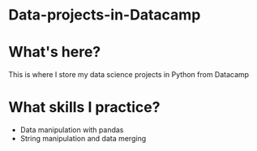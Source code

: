 # Data-projects-in-Datacamp
# What's here?
This is where I store my data science projects in Python from Datacamp
# What skills I practice?
- Data manipulation with pandas
- String manipulation and data merging
